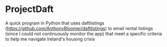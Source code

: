 # ProjectDaft
A quick program in Python that uses daftlistings (https://github.com/AnthonyBloomer/daftlistings) to email rental listings (since I could not continuously monitor the app)  that meet a specific criteria to help me navigate Ireland's housing crisis
